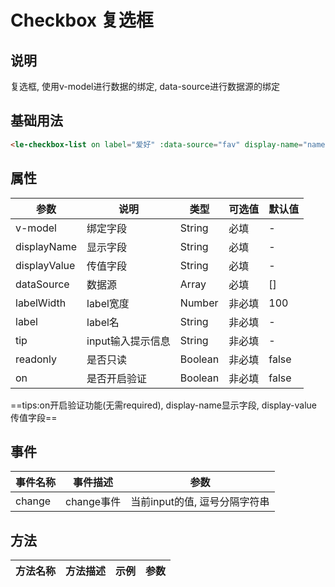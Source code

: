 # Checkbox 复选框

## 说明

<le-checkbox>复选框, 使用v-model进行数据的绑定, data-source进行数据源的绑定

## 基础用法

```html
<le-checkbox-list on label="爱好" :data-source="fav" display-name="name" display-value="code" v-model="fav"></le-checkbox-list>
```

## 属性

| 参数         | 说明              | 类型    | 可选值 | 默认值 |
| ------------ | ----------------- | ------- | ------ | ------ |
| v-model      | 绑定字段          | String  | 必填   | -      |
| displayName  | 显示字段          | String  | 必填   | -      |
| displayValue | 传值字段          | String  | 必填   | -      |
| dataSource   | 数据源            | Array   | 必填   | []     |
| labelWidth   | label宽度         | Number  | 非必填 | 100    |
| label        | label名           | String  | 非必填 | -      |
| tip          | input输入提示信息 | String  | 非必填 | -      |
| readonly     | 是否只读          | Boolean | 非必填 | false  |
| on           | 是否开启验证      | Boolean | 非必填 | false  |

==tips:on开启验证功能(无需required), display-name显示字段, display-value传值字段==

## 事件

| 事件名称 | 事件描述   | 参数                          |
| -------- | ---------- | ----------------------------- |
| change   | change事件 | 当前input的值, 逗号分隔字符串 |

## 方法

| 方法名称 | 方法描述 | 示例 | 参数 |
| -------- | -------- | ---- | ---- |